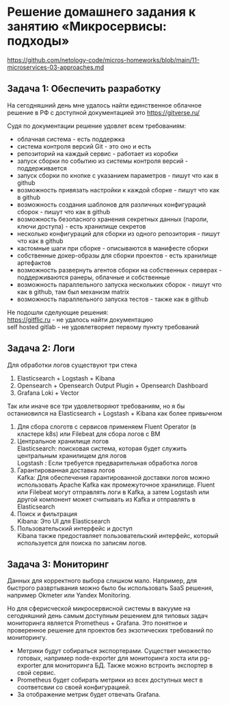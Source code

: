 # Решение домашнего задания к занятию «Микросервисы: подходы»
https://github.com/netology-code/micros-homeworks/blob/main/11-microservices-03-approaches.md

## Задача 1: Обеспечить разработку
На сегодняшний день мне удалось найти единственное облачное решение в РФ с доступной документацией это https://gitverse.ru/

Судя по документации решение удовлет всем требованиям:

- облачная система - есть поддержка   
- система контроля версий Git - это оно и есть  
- репозиторий на каждый сервис - работает из коробки  
- запуск сборки по событию из системы контроля версий - поддерживается  
- запуск сборки по кнопке с указанием параметров - пишут что как в github  
- возможность привязать настройки к каждой сборке - пишут что как в github  
- возможность создания шаблонов для различных конфигураций сборок - пишут что как в github  
- возможность безопасного хранения секретных данных (пароли, ключи доступа) - есть хранилище секретов  
- несколько конфигураций для сборки из одного репозитория - пишут что как в github  
- кастомные шаги при сборке - описываются в манифесте сборки  
- собственные докер-образы для сборки проектов - есть хранилище артефактов  
- возможность развернуть агентов сборки на собственных серверах - поддерживаются ранеры, облачные и собственные  
- возможность параллельного запуска нескольких сборок - пишут что как в github, там был механизм  matrix  
- возможность параллельного запуска тестов - также как в github  

Не подошли сделующие решения:   
https://gitflic.ru - не удалось найти документацию  
self hosted gitlab  - не удовлетворяет  первому пункту требований

## Задача 2: Логи

Для обработки логов  существуют три стека  
1. Elasticsearch + Logstash +  Kibana  
2. Opensearch + Opensearch Output Plugin + Opensearch Dashboard
3. Grafana Loki + Vector

Так или иначе все  три удовлетворяют требованиям, но я бы останиовился на Elasticsearch + Logstash +  Kibana как более привычном  

1. Для сбора слоготв с сервисов применяем Fluent Operator (в кластере k8s) или Filebeat для сбора логов с ВМ  
2. Центральное хранилище логов  
   Elasticsearch: поисковая система, которая будет служить центральным хранилищем для логов  
   Logstash : Если требуется предварительная обработка логов   
3. Гарантированная доставка логов  
   Kafka: Для обеспечения гарантированной доставки логов можно использовать Apache Kafka как промежуточное хранилище. Fluent или Filebeat могут отправлять логи в Kafka, а затем Logstash или другой компонент может считывать из Kafka и отправлять в Elasticsearch  
4. Поиск и фильтрация  
   Kibana: Это UI для Elasticsearch  
5. Пользовательский интерфейс и доступ  
   Kibana также предоставляет пользовательский интерфейс, который используется для поиска по записям логов.  

## Задача 3: Мониторинг
Данных для корректного выбора слишком мало. Например, для быстрого развртывания можно было бы использовать SaaS решения, например Okmeter или Yandex Monitoring.  

Но для сферисческой микросервисной системы в вакууме на сегодняшний день самым доступным решением для типовых задач мониторинга является Prometheus + Grafana. Это понятное и проверенное решение для проектов без экзотических требований по мониторингу.  
- Метрики будут собираться экспортерами. Существет множество готовых, например node-exporter для мониторинга хоста или pg-exporter для мониторинга БД. Также можно встроить экспортер в свой сервис.  
- Prometheus будет собирать метрики из всех доступных мест в соответсвии со своей конфигурацией.  
- За отображение метрик будет отвечать Grafana.  
